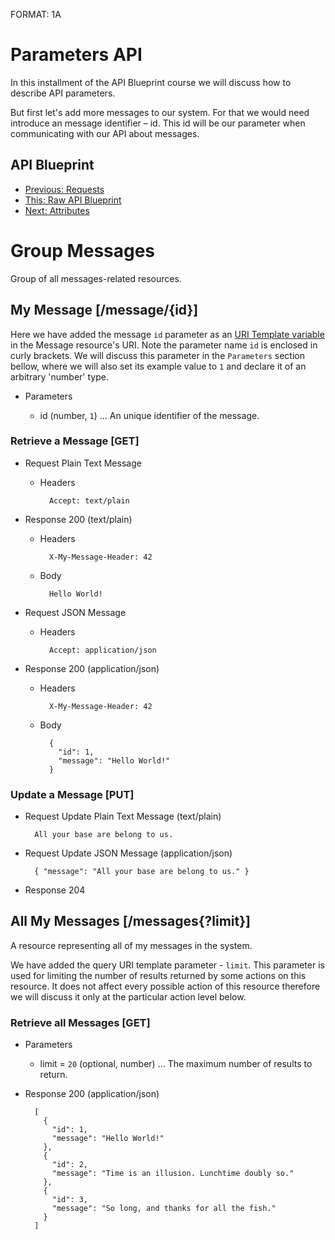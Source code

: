 FORMAT: 1A

# Parameters API
In this installment of the API Blueprint course we will discuss how to describe API parameters. 

But first let's add more messages to our system. For that we would need introduce an message identifier – id. This id will be our parameter when communicating with our API about messages. 

## API Blueprint
+ [Previous: Requests](06.%20Requests.md)
+ [This: Raw API Blueprint](https://raw.github.com/apiaryio/api-blueprint/master/examples/07.%20Parameters.md)
+ [Next: Attributes](08.%20Attributes.md)

# Group Messages
Group of all messages-related resources.

## My Message [/message/{id}]
Here we have added the message `id` parameter as an [URI Template variable](http://tools.ietf.org/html/rfc6570) in the Message resource's URI. 
Note the parameter name `id` is enclosed in curly brackets. We will discuss this parameter in the `Parameters` section bellow, where we will also set its example value to `1` and declare it of an arbitrary 'number' type.

+ Parameters

    + id (number, `1`) ... An unique identifier of the message.

### Retrieve a Message [GET]

+ Request Plain Text Message
    
    + Headers

            Accept: text/plain

+ Response 200 (text/plain)

    + Headers

            X-My-Message-Header: 42

    + Body

            Hello World!

+ Request JSON Message
    
    + Headers

            Accept: application/json

+ Response 200 (application/json)

    + Headers

            X-My-Message-Header: 42

    + Body

            { 
              "id": 1,
              "message": "Hello World!" 
            }      

### Update a Message [PUT]

+ Request Update Plain Text Message (text/plain)

        All your base are belong to us.

+ Request Update JSON Message (application/json)

        { "message": "All your base are belong to us." }

+ Response 204

## All My Messages [/messages{?limit}]
A resource representing all of my messages in the system.

We have added the query URI template parameter - `limit`. This parameter is used for limiting the number of results returned by some actions on this resource. It does not affect every possible action of this resource therefore we will discuss it only at the particular action level below.
 
### Retrieve all Messages [GET]

+ Parameters

    + limit = `20` (optional, number) ... The maximum number of results to return.

+ Response 200 (application/json)
 
        [
          {
            "id": 1,
            "message": "Hello World!"
          },
          {
            "id": 2,
            "message": "Time is an illusion. Lunchtime doubly so."
          },
          {
            "id": 3,
            "message": "So long, and thanks for all the fish."
          }
        ]

